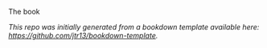 The book

*This repo was initially generated from a bookdown template available here: https://github.com/jtr13/bookdown-template.*


